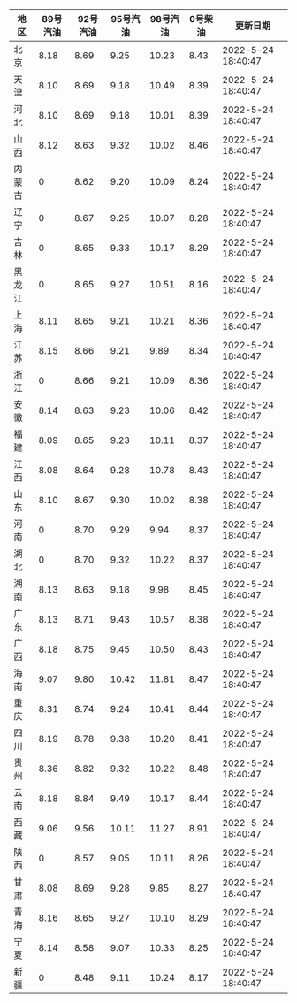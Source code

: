 | 地区 | 89号汽油 | 92号汽油 | 95号汽油 | 98号汽油 | 0号柴油 | 更新日期 |
| --- | --- | --- | --- | --- | --- | --- |
| 北京 | 8.18 | 8.69 | 9.25 | 10.23 | 8.43 | 2022-5-24 18:40:47 |
| 天津 | 8.10 | 8.69 | 9.18 | 10.49 | 8.39 | 2022-5-24 18:40:47 |
| 河北 | 8.10 | 8.69 | 9.18 | 10.01 | 8.39 | 2022-5-24 18:40:47 |
| 山西 | 8.12 | 8.63 | 9.32 | 10.02 | 8.46 | 2022-5-24 18:40:47 |
| 内蒙古 | 0 | 8.62 | 9.20 | 10.09 | 8.24 | 2022-5-24 18:40:47 |
| 辽宁 | 0 | 8.67 | 9.25 | 10.07 | 8.28 | 2022-5-24 18:40:47 |
| 吉林 | 0 | 8.65 | 9.33 | 10.17 | 8.29 | 2022-5-24 18:40:47 |
| 黑龙江 | 0 | 8.65 | 9.27 | 10.51 | 8.16 | 2022-5-24 18:40:47 |
| 上海 | 8.11 | 8.65 | 9.21 | 10.21 | 8.36 | 2022-5-24 18:40:47 |
| 江苏 | 8.15 | 8.66 | 9.21 | 9.89 | 8.34 | 2022-5-24 18:40:47 |
| 浙江 | 0 | 8.66 | 9.21 | 10.09 | 8.36 | 2022-5-24 18:40:47 |
| 安徽 | 8.14 | 8.63 | 9.23 | 10.06 | 8.42 | 2022-5-24 18:40:47 |
| 福建 | 8.09 | 8.65 | 9.23 | 10.11 | 8.37 | 2022-5-24 18:40:47 |
| 江西 | 8.08 | 8.64 | 9.28 | 10.78 | 8.43 | 2022-5-24 18:40:47 |
| 山东 | 8.10 | 8.67 | 9.30 | 10.02 | 8.38 | 2022-5-24 18:40:47 |
| 河南 | 0 | 8.70 | 9.29 | 9.94 | 8.37 | 2022-5-24 18:40:47 |
| 湖北 | 0 | 8.70 | 9.32 | 10.22 | 8.37 | 2022-5-24 18:40:47 |
| 湖南 | 8.13 | 8.63 | 9.18 | 9.98 | 8.45 | 2022-5-24 18:40:47 |
| 广东 | 8.13 | 8.71 | 9.43 | 10.57 | 8.38 | 2022-5-24 18:40:47 |
| 广西 | 8.18 | 8.75 | 9.45 | 10.50 | 8.43 | 2022-5-24 18:40:47 |
| 海南 | 9.07 | 9.80 | 10.42 | 11.81 | 8.47 | 2022-5-24 18:40:47 |
| 重庆 | 8.31 | 8.74 | 9.24 | 10.41 | 8.44 | 2022-5-24 18:40:47 |
| 四川 | 8.19 | 8.78 | 9.38 | 10.20 | 8.41 | 2022-5-24 18:40:47 |
| 贵州 | 8.36 | 8.82 | 9.32 | 10.22 | 8.48 | 2022-5-24 18:40:47 |
| 云南 | 8.18 | 8.84 | 9.49 | 10.17 | 8.44 | 2022-5-24 18:40:47 |
| 西藏 | 9.06 | 9.56 | 10.11 | 11.27 | 8.91 | 2022-5-24 18:40:47 |
| 陕西 | 0 | 8.57 | 9.05 | 10.11 | 8.26 | 2022-5-24 18:40:47 |
| 甘肃 | 8.08 | 8.69 | 9.28 | 9.85 | 8.27 | 2022-5-24 18:40:47 |
| 青海 | 8.16 | 8.65 | 9.27 | 10.10 | 8.29 | 2022-5-24 18:40:47 |
| 宁夏 | 8.14 | 8.58 | 9.07 | 10.33 | 8.25 | 2022-5-24 18:40:47 |
| 新疆 | 0 | 8.48 | 9.11 | 10.24 | 8.17 | 2022-5-24 18:40:47 |
